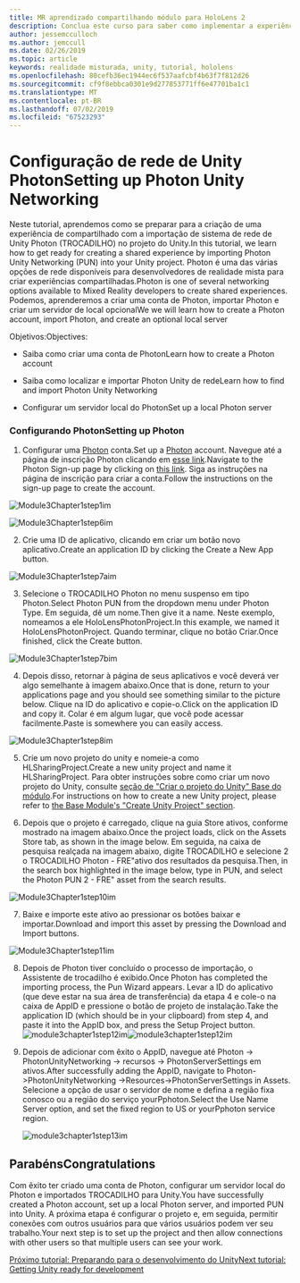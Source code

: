 ```yaml
---
title: MR aprendizado compartilhando módulo para HoloLens 2
description: Conclua este curso para saber como implementar a experiências compartilhadas com vários usuários dentro de um aplicativo de 2 HoloLens.
author: jessemcculloch
ms.author: jemccull
ms.date: 02/26/2019
ms.topic: article
keywords: realidade misturada, unity, tutorial, hololens
ms.openlocfilehash: 80cefb36ec1944ec6f537aafcbf4b63f7f812d26
ms.sourcegitcommit: cf9f8ebbca0301e9d277853771ff6e47701ba1c1
ms.translationtype: MT
ms.contentlocale: pt-BR
ms.lasthandoff: 07/02/2019
ms.locfileid: "67523293"
---
```

#  <a name="setting-up-photon-unity-networking"></a><span data-ttu-id="f3096-104">Configuração de rede de Unity Photon</span><span class="sxs-lookup"><span data-stu-id="f3096-104">Setting up Photon Unity Networking</span></span>

<span data-ttu-id="f3096-105">Neste tutorial, aprendemos como se preparar para a criação de uma experiência de compartilhado com a importação de sistema de rede de Unity Photon (TROCADILHO) no projeto do Unity.</span><span class="sxs-lookup"><span data-stu-id="f3096-105">In this tutorial, we learn how to get ready for creating a shared experience by importing Photon Unity Networking (PUN) into your Unity project.</span></span> <span data-ttu-id="f3096-106">Photon é uma das várias opções de rede disponíveis para desenvolvedores de realidade mista para criar experiências compartilhadas.</span><span class="sxs-lookup"><span data-stu-id="f3096-106">Photon is one of several networking options available to Mixed Reality developers to create shared experiences.</span></span> <span data-ttu-id="f3096-107">Podemos, aprenderemos a criar uma conta de Photon, importar Photon e criar um servidor de local opcional</span><span class="sxs-lookup"><span data-stu-id="f3096-107">We we will learn how to create a Photon account, import Photon, and create an optional local server</span></span>

<span data-ttu-id="f3096-108">Objetivos:</span><span class="sxs-lookup"><span data-stu-id="f3096-108">Objectives:</span></span>

* <span data-ttu-id="f3096-109">Saiba como criar uma conta de Photon</span><span class="sxs-lookup"><span data-stu-id="f3096-109">Learn how to create a Photon account</span></span>

* <span data-ttu-id="f3096-110">Saiba como localizar e importar Photon Unity de rede</span><span class="sxs-lookup"><span data-stu-id="f3096-110">Learn how to find and import Photon Unity Networking</span></span>

* <span data-ttu-id="f3096-111">Configurar um servidor local do Photon</span><span class="sxs-lookup"><span data-stu-id="f3096-111">Set up a local Photon server</span></span>

  

### <a name="setting-up-photon"></a><span data-ttu-id="f3096-112">Configurando Photon</span><span class="sxs-lookup"><span data-stu-id="f3096-112">Setting up Photon</span></span>

1. <span data-ttu-id="f3096-113">Configurar uma [Photon](https://dashboard.photonengine.com/en-US/Account/SignUp) conta.</span><span class="sxs-lookup"><span data-stu-id="f3096-113">Set up a [Photon](https://dashboard.photonengine.com/en-US/Account/SignUp) account.</span></span> <span data-ttu-id="f3096-114">Navegue até a página de inscrição Photon clicando em [esse link](https://dashboard.photonengine.com/en-US/Account/SignUp).</span><span class="sxs-lookup"><span data-stu-id="f3096-114">Navigate to the Photon Sign-up page by clicking on [this link](https://dashboard.photonengine.com/en-US/Account/SignUp).</span></span> <span data-ttu-id="f3096-115">Siga as instruções na página de inscrição para criar a conta.</span><span class="sxs-lookup"><span data-stu-id="f3096-115">Follow the instructions on the sign-up page to create the account.</span></span> 
   

![Module3Chapter1step1im](images/module3chapter1step1im.PNG)



![Module3Chapter1step6im](images/module3chapter1step6im.PNG)

2. <span data-ttu-id="f3096-118">Crie uma ID de aplicativo, clicando em criar um botão novo aplicativo.</span><span class="sxs-lookup"><span data-stu-id="f3096-118">Create an application ID by clicking the Create a New App button.</span></span>

![Module3Chapter1step7aim](images/module3chapter1step7aim.PNG)

3. <span data-ttu-id="f3096-120">Selecione o TROCADILHO Photon no menu suspenso em tipo Photon.</span><span class="sxs-lookup"><span data-stu-id="f3096-120">Select Photon PUN from the dropdown menu under Photon Type.</span></span> <span data-ttu-id="f3096-121">Em seguida, dê um nome.</span><span class="sxs-lookup"><span data-stu-id="f3096-121">Then give it a name.</span></span> <span data-ttu-id="f3096-122">Neste exemplo, nomeamos a ele HoloLensPhotonProject.</span><span class="sxs-lookup"><span data-stu-id="f3096-122">In this example, we named it HoloLensPhotonProject.</span></span> <span data-ttu-id="f3096-123">Quando terminar, clique no botão Criar.</span><span class="sxs-lookup"><span data-stu-id="f3096-123">Once finished, click the Create button.</span></span>

![Module3Chapter1step7bim](images/module3chapter1step7bim.PNG)

4. <span data-ttu-id="f3096-125">Depois disso, retornar à página de seus aplicativos e você deverá ver algo semelhante à imagem abaixo.</span><span class="sxs-lookup"><span data-stu-id="f3096-125">Once that is done, return to your applications page and you should see something similar to the picture below.</span></span> <span data-ttu-id="f3096-126">Clique na ID do aplicativo e copie-o.</span><span class="sxs-lookup"><span data-stu-id="f3096-126">Click on the application ID and copy it.</span></span> <span data-ttu-id="f3096-127">Colar é em algum lugar, que você pode acessar facilmente.</span><span class="sxs-lookup"><span data-stu-id="f3096-127">Paste is somewhere you can easily access.</span></span>  

![Module3Chapter1step8im](images/module3chapter1step8im.PNG)

5. <span data-ttu-id="f3096-129">Crie um novo projeto do unity e nomeie-a como HLSharingProject.</span><span class="sxs-lookup"><span data-stu-id="f3096-129">Create a new unity project and name it HLSharingProject.</span></span> <span data-ttu-id="f3096-130">Para obter instruções sobre como criar um novo projeto do Unity, consulte [seção de "Criar o projeto do Unity" Base do módulo](https://docs.microsoft.com/en-us/windows/mixed-reality/mrlearning-base-ch1#create-new-unity-project).</span><span class="sxs-lookup"><span data-stu-id="f3096-130">For instructions on how to create a new Unity project, please refer to [the Base Module's "Create Unity Project" section](https://docs.microsoft.com/en-us/windows/mixed-reality/mrlearning-base-ch1#create-new-unity-project).</span></span> 

6. <span data-ttu-id="f3096-131">Depois que o projeto é carregado, clique na guia Store ativos, conforme mostrado na imagem abaixo.</span><span class="sxs-lookup"><span data-stu-id="f3096-131">Once the project loads, click on the Assets Store tab, as shown in the image below.</span></span> <span data-ttu-id="f3096-132">Em seguida, na caixa de pesquisa realçada na imagem abaixo, digite TROCADILHO e selecione 2 o TROCADILHO Photon - FRE"ativo dos resultados da pesquisa.</span><span class="sxs-lookup"><span data-stu-id="f3096-132">Then, in the search box highlighted in the image below, type in PUN, and select the Photon PUN 2 - FRE" asset from the search results.</span></span> 

![Module3Chapter1step10im](images/module3chapter1step10im.PNG)

7. <span data-ttu-id="f3096-134">Baixe e importe este ativo ao pressionar os botões baixar e importar.</span><span class="sxs-lookup"><span data-stu-id="f3096-134">Download and import this asset by pressing the Download and Import buttons.</span></span>

![Module3Chapter1step11im](images/module3chapter1step11im.PNG)

8. <span data-ttu-id="f3096-136">Depois de Photon tiver concluído o processo de importação, o Assistente de trocadilho é exibido.</span><span class="sxs-lookup"><span data-stu-id="f3096-136">Once Photon has completed the importing process, the Pun Wizard appears.</span></span> <span data-ttu-id="f3096-137">Levar a ID do aplicativo (que deve estar na sua área de transferência) da etapa 4 e cole-o na caixa de AppID e pressione o botão de projeto de instalação.</span><span class="sxs-lookup"><span data-stu-id="f3096-137">Take the application ID (which should be in your clipboard) from step 4, and paste it into the AppID box, and press the Setup Project button.</span></span> 
<span data-ttu-id="f3096-138">![module3chapter1step12im](images/module3chapter1step12im.PNG)</span><span class="sxs-lookup"><span data-stu-id="f3096-138">![module3chapter1step12im](images/module3chapter1step12im.PNG)</span></span>

9. <span data-ttu-id="f3096-139">Depois de adicionar com êxito o AppID, navegue até Photon -> PhotonUnityNetworking -> recursos -> PhotonServerSettings em ativos.</span><span class="sxs-lookup"><span data-stu-id="f3096-139">After successfully adding the AppID, navigate to Photon->PhotonUnityNetworking ->Resources->PhotonServerSettings in Assets.</span></span> <span data-ttu-id="f3096-140">Selecione a opção de usar o servidor de nome e defina a região fixa conosco ou a região do serviço yourPphoton.</span><span class="sxs-lookup"><span data-stu-id="f3096-140">Select the Use Name Server option, and set the fixed region to US or yourPphoton service region.</span></span>

   ![module3chapter1step13im](images/module3chapter1step13im.PNG)

## <a name="congratulations"></a><span data-ttu-id="f3096-142">Parabéns</span><span class="sxs-lookup"><span data-stu-id="f3096-142">Congratulations</span></span>

<span data-ttu-id="f3096-143">Com êxito ter criado uma conta de Photon, configurar um servidor local do Photon e importados TROCADILHO para Unity.</span><span class="sxs-lookup"><span data-stu-id="f3096-143">You have successfully created a Photon account, set up a local Photon server, and imported PUN into Unity.</span></span> <span data-ttu-id="f3096-144">A próxima etapa é configurar o projeto e, em seguida, permitir conexões com outros usuários para que vários usuários podem ver seu trabalho.</span><span class="sxs-lookup"><span data-stu-id="f3096-144">Your next step is to set up the project and then allow connections with other users so that multiple users can see your work.</span></span> 

<span data-ttu-id="f3096-145">[Próximo tutorial: Preparando para o desenvolvimento do Unity](mrlearning-sharing(photon)-ch2.md)</span><span class="sxs-lookup"><span data-stu-id="f3096-145">[Next tutorial: Getting Unity ready for development](mrlearning-sharing(photon)-ch2.md)</span></span>

